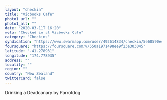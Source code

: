 ```yaml
---
layout: "checkin"
title: "Vicbooks Cafe"
photo1_url: ""
photo1_alt: ""
date: "2020-03-11T 16:20"
meta: "Checked in at Vicbooks Cafe"
category: "Checkins"
syndication: "https://www.swarmapp.com/user/492614834/checkin/5e68590ecb72aa000838daa6"
foursquare: "https://foursquare.com/v/550a1971498ee9f23e303045"
latitude: "-41.278931"
longitude: "174.778935"
address: ""
locality: ""
region: ""
country: "New Zealand"
twitterCard: false
---
```

Drinking a Deadcanary by Parrotdog
